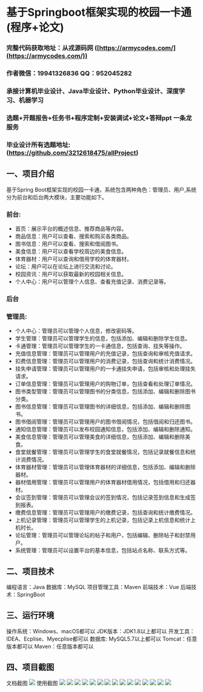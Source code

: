 基于Springboot框架实现的校园一卡通(程序+论文)
=
###  完整代码获取地址：从戎源码网 ([https://armycodes.com/](https://armycodes.com/))
###  作者微信：19941326836  QQ：952045282 
###  承接计算机毕业设计、Java毕业设计、Python毕业设计、深度学习、机器学习
###  选题+开题报告+任务书+程序定制+安装调试+论文+答辩ppt 一条龙服务
###  毕业设计所有选题地址:(https://github.com/3212618475/allProject)


一、项目介绍
---
基于Spring Boot框架实现的校园一卡通，系统包含两种角色：管理员、用户,系统分为前台和后台两大模块，主要功能如下。
### 前台:
- 首页：展示平台的概述信息、推荐商品等内容。
- 商品信息：用户可以查看、搜索和购买各类商品。
- 图书信息：用户可以查看、搜索和借阅图书。
- 美食信息：用户可以查看学校周边的美食信息。
- 体育器材：用户可以查询和借用学校的体育器材。
- 论坛：用户可以在论坛上进行交流和讨论。
- 校园资讯：用户可以获取最新的校园相关信息。
- 个人中心：用户可以管理个人信息、查看充值记录、消费记录等。

### 后台
### 管理员:
- 个人中心：管理员可以管理个人信息，修改密码等。
- 学生管理：管理员可以管理学生的信息，包括添加、编辑和删除学生信息。
- 卡通管理：管理员可以管理学生的一卡通信息，包括查询、挂失等操作。
- 充值信息管理：管理员可以管理用户的充值记录，包括查询和审核充值请求。
- 扣费信息管理：管理员可以管理用户的消费记录，包括查询和统计消费情况。
- 挂失申请管理：管理员可以管理用户的一卡通挂失申请，包括审核和处理挂失请求。
- 订单信息管理：管理员可以管理用户的购物订单，包括查看和处理订单情况。
- 图书类型管理：管理员可以管理图书的分类信息，包括添加、编辑和删除图书分类。
- 图书信息管理：管理员可以管理图书的详细信息，包括添加、编辑和删除图书。
- 图书借阅管理：管理员可以管理用户的图书借阅情况，包括借阅和归还图书。
- 通知信息管理：管理员可以发布校园通知信息，包括添加、编辑和删除通知。
- 美食信息管理：管理员可以管理美食的详细信息，包括添加、编辑和删除美食。
- 食堂就餐管理：管理员可以管理学生的食堂就餐情况，包括记录就餐信息和统计消费情况。
- 体育器材管理：管理员可以管理体育器材的详细信息，包括添加、编辑和删除器材。
- 器材借用管理：管理员可以管理用户的体育器材借用情况，包括借用和归还器材。
- 会议签到管理：管理员可以管理会议的签到情况，包括记录签到信息和生成签到报表。
- 缴费信息管理：管理员可以管理用户的缴费记录，包括查询和统计缴费情况。
- 上机记录管理：管理员可以管理学生的上机记录，包括记录上机信息和统计上机时长。
- 论坛管理：管理员可以管理论坛的帖子和用户，包括编辑、删除帖子和封禁用户。
- 系统管理：管理员可以设置平台的基本信息，包括站点名称、联系方式等。


二、项目技术
---
编程语言：Java
数据库：MySQL
项目管理工具：Maven
前端技术：Vue
后端技术：SpringBoot

三、运行环境
---
操作系统：Windows、macOS都可以
JDK版本：JDK1.8以上都可以
开发工具：IDEA、Ecplise、Myecplise都可以
数据库: MySQL5.7以上都可以
Tomcat：任意版本都可以
Maven：任意版本都可以

四、项目截图
---
文档截图
![](limage/1.png)
使用截图
![](image/1.png)
![](image/2.png)
![](image/3.png)
![](image/4.png)
![](image/5.png)
![](image/6.png)
![](image/7.png)
![](image/8.png)
![](image/9.png)
![](image/10.png)
![](image/11.png)
![](image/12.png)
![](image/13.png)
![](image/14.png)
![](image/15.png)
